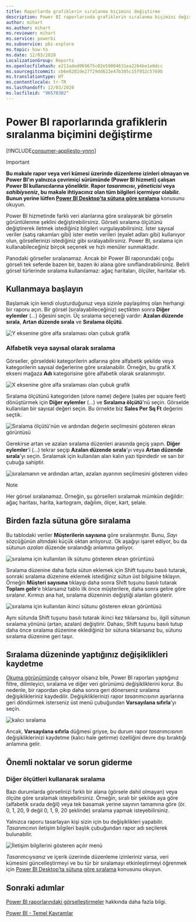 ```yaml
---
title: Raporlarda grafiklerin sıralanma biçimini değiştirme
description: Power BI raporlarında grafiklerin sıralanma biçimini değiştirme
author: mihart
ms.author: mihart
ms.reviewer: mihart
ms.service: powerbi
ms.subservice: pbi-explore
ms.topic: how-to
ms.date: 12/03/2020
LocalizationGroup: Reports
ms.openlocfilehash: e211aded069675c02e59004631ea2264be1e0dcc
ms.sourcegitcommit: cb6e0202de27f29dd622e47b305c15f952c5769b
ms.translationtype: HT
ms.contentlocale: tr-TR
ms.lasthandoff: 12/03/2020
ms.locfileid: "96578302"
---
```

# <a name="change-how-a-chart-is-sorted-in-a-power-bi-report"></a>Power BI raporlarında grafiklerin sıralanma biçimini değiştirme

[!INCLUDE[consumer-appliesto-ynnn](../includes/consumer-appliesto-ynnn.md)]


> [!IMPORTANT]
> **Bu makale rapor veya veri kümesi üzerinde düzenleme izinleri olmayan ve Power BI’ın yalnızca çevrimiçi sürümünde (Power BI hizmeti) çalışan Power BI kullanıcılarına yöneliktir. Rapor *tasarımcısı*, *yöneticisi* veya *sahibiyseniz*, bu makale ihtiyacınız olan tüm bilgileri içermiyor olabilir. Bunun yerine lütfen [Power BI Desktop'ta sütuna göre sıralama](../create-reports/desktop-sort-by-column.md)** konusunu okuyun.

Power BI hizmetinde farklı veri alanlarına göre sıralayarak bir görselin görüntülenme şeklini değiştirebilirsiniz. Görseli sıralama ölçütünü değiştirerek iletmek istediğiniz bilgileri vurgulayabilirsiniz. İster sayısal veriler (satış rakamları gibi) ister metin verileri (eyalet adları gibi) kullanıyor olun, görsellerinizi istediğiniz gibi sıralayabilirsiniz. Power BI, sıralama için kullanabileceğiniz birçok seçenek ve hızlı menüler sunmaktadır. 

Panodaki görseller sıralanamaz. Ancak bir Power BI raporundaki çoğu görseli tek seferde bazen bir, bazen iki alana göre sınıflandırabilirsiniz. Belirli görsel türlerinde sıralama kullanılamaz: ağaç haritaları, ölçüler, haritalar vb. 

## <a name="get-started"></a>Kullanmaya başlayın

Başlamak için kendi oluşturduğunuz veya sizinle paylaşılmış olan herhangi bir raporu açın. Bir görsel (sıralayabileceğiniz) seçtikten sonra **Diğer eylemler** (...) öğesini seçin.  Üç sıralama seçeneği vardır: **Azalan düzende sırala**, **Artan düzende sırala** ve **Sıralama ölçütü**. 
    

![Y eksenine göre alfa sıralaması olan çubuk grafik](media/end-user-change-sort/power-bi-actions.png)

### <a name="sort-alphabetically-or-numerically"></a>Alfabetik veya sayısal olarak sıralama

Görseller, görseldeki kategorilerin adlarına göre alfabetik şekilde veya kategorilerin sayısal değerlerine göre sıralanabilir. Örneğin, bu grafik X ekseni mağaza **Adı** kategorisine göre alfabetik olarak sıralanmıştır.

![X eksenine göre alfa sıralaması olan çubuk grafik](media/end-user-change-sort/powerbi-sort-category.png)

Sıralama ölçütünü kategoriden (store name) değere (sales per square feet) dönüştürmek için **Diğer eylemler** (...) ve **Sıralama ölçütü**'nü seçin. Görselde kullanılan bir sayısal değeri seçin.  Bu örnekte biz **Sales Per Sq Ft** değerini seçtik.

![Sıralama ölçütü'nün ve ardından değerin seçilmesini gösteren ekran görüntüsü](media/end-user-change-sort/power-bi-sort-value.png)

Gerekirse artan ve azalan sıralama düzenleri arasında geçiş yapın.  **Diğer eylemler**’i (...) tekrar seçip **Azalan düzende sırala**’yı veya **Artan düzende sırala**'yı seçin. Sıralamak için kullanılan alan kalın yazı tipindedir ve sarı bir çubuğa sahiptir.

   ![sıralamanın ve ardından artan, azalan ayarının seçilmesini gösteren video](media/end-user-change-sort/sort.gif)

> [!NOTE]
> Her görsel sıralanamaz. Örneğin, şu görselleri sıralamak mümkün değildir: ağaç haritası, harita, kartogram, dağılım, ölçer, kart, şelale.

## <a name="sorting-by-multiple-columns"></a>Birden fazla sütuna göre sıralama
Bu tablodaki veriler **Müşterilerin sayısına** göre sıralanmıştır.  Bunu, *Sayı* sözcüğünün altındaki küçük oktan anlıyoruz. Ok aşağıyı işaret ediyor, bu da sütunun *azalan* düzende sıralandığı anlamına geliyor.

![sıralama için kullanılan ilk sütunu gösteren ekran görüntüsü](media/end-user-change-sort/power-bi-sort-column.png)


Sıralama düzenine daha fazla sütun eklemek için Shift tuşunu basılı tutarak, sonraki sıralama düzenine eklemek istediğiniz sütun üst bilgisine tıklayın. Örneğin **Müşteri sayısına** tıklayıp daha sonra Shift tuşunu basılı tutarak **Toplam gelir**’e tıklarsanız tablo ilk önce müşterilere, daha sonra gelire göre sıralanır. Kırmızı ana hat, sıralama düzeninin değiştiği alanları gösterir.

![sıralama için kullanılan ikinci sütunu gösteren ekran görüntüsü](media/end-user-change-sort/power-bi-sort-second.png)

Aynı sütunda Shift tuşunu basılı tutarak ikinci kez tıklarsanız bu, ilgili sütunun sıralama yönünü (artan, azalan) değiştirir. Dahası, Shift tuşunu basılı tutup daha önce sıralama düzenine eklediğiniz bir sütuna tıklarsanız bu, sütunu sıralama düzenine geri taşır.


## <a name="saving-changes-you-make-to-sort-order"></a>Sıralama düzeninde yaptığınız değişiklikleri kaydetme
[Okuma görünümünde](end-user-reading-view.md) çalışıyor olsanız bile, Power BI raporları yaptığınız filtre, dilimleyici, sıralama ve diğer veri görünümü değişikliklerini korur. Bu nedenle, bir rapordan çıkıp daha sonra geri dönerseniz sıralama değişiklikleriniz kaydedilir.  Değişikliklerinizi rapor *tasarımcısının* ayarlarına geri döndürmek isterseniz üst menü çubuğundan **Varsayılana sıfırla**’yı seçin. 

![kalıcı sıralama](media/end-user-change-sort/power-bi-reset.png)

Ancak, **Varsayılana sıfırla** düğmesi griyse, bu durum rapor *tasarımcısının* değişikliklerinizi kaydetme (kalıcı hale getirme) özelliğini devre dışı bıraktığı anlamına gelir.

<a name="other"></a>
## <a name="considerations-and-troubleshooting"></a>Önemli noktalar ve sorun giderme

### <a name="sorting-using-other-criteria"></a>Diğer ölçütleri kullanarak sıralama
Bazı durumlarda görselinizi farklı bir alana (görsele dahil olmayan) veya ölçüte göre sıralamak isteyebilirsiniz.  Örneğin, sıralı bir şekilde aya göre (alfabetik sırada değil) veya tek basamak yerine sayının tamamına göre (ör. 0, 1, 20, 9 değil 0, 1, 9, 20 şeklinde) sıralama yapmak isteyebilirsiniz.  

Yalnızca raporu tasarlayan kişi sizin için bu değişiklikleri yapabilir. *Tasarımcının* iletişim bilgileri başlık çubuğundan rapor adı seçilerek bulunabilir.

![İletişim bilgilerini gösteren açılır menü](media/end-user-change-sort/power-bi-heading.png)

*Tasarımcıysanız* ve içerik üzerinde düzenleme izinleriniz varsa, veri kümesini güncelleştirmeyi ve bu tür bir sıralamayı etkinleştirmeyi öğrenmek için [Power BI Desktop’ta sütuna göre sıralama](../create-reports/desktop-sort-by-column.md) konusunu okuyun.

## <a name="next-steps"></a>Sonraki adımlar
[Power BI raporlarındaki görselleştirmeler](end-user-visualizations.md) hakkında daha fazla bilgi.

[Power BI - Temel Kavramlar](end-user-basic-concepts.md)
